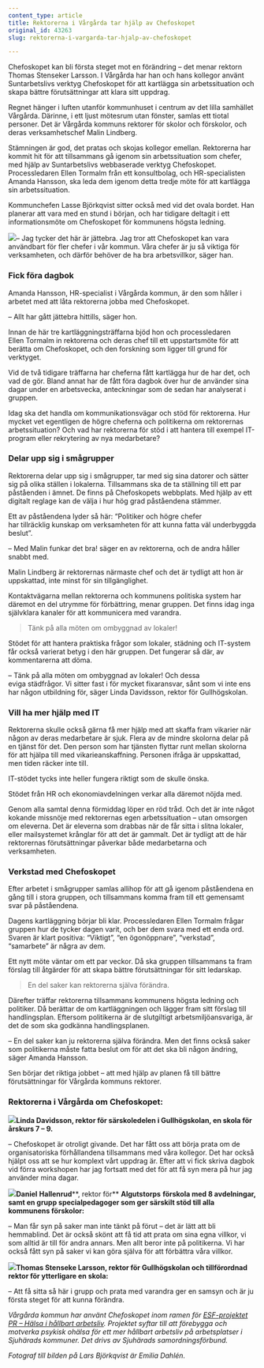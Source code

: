 ```yaml
---
content_type: article
title: Rektorerna i Vårgårda tar hjälp av Chefoskopet
original_id: 43263
slug: rektorerna-i-vargarda-tar-hjalp-av-chefoskopet

---
```


Chefoskopet kan bli första steget mot en förändring – det menar rektorn Thomas Stenseker Larsson. I Vårgårda har han och hans kollegor använt Suntarbetslivs verktyg Chefoskopet för att kartlägga sin arbetssituation och skapa bättre förutsättningar att klara sitt uppdrag.

Regnet hänger i luften utanför kommunhuset i centrum av det lilla samhället Vårgårda. Därinne, i ett ljust mötesrum utan fönster, samlas ett tiotal personer. Det är Vårgårda kommuns rektorer för skolor och förskolor, och deras verksamhetschef Malin Lindberg.  

Stämningen är god, det pratas och skojas kollegor emellan. Rektorerna har kommit hit för att tillsammans gå igenom sin arbetssituation som chefer, med hjälp av Suntarbetslivs webbaserade verktyg Chefoskopet. Processledaren Ellen Tormalm från ett konsultbolag, och HR-specialisten Amanda Hansson, ska leda dem igenom detta tredje möte för att kartlägga sin arbetssituation.  

Kommunchefen Lasse Björkqvist sitter också med vid det ovala bordet. Han planerar att vara med en stund i början, och har tidigare deltagit i ett informationsmöte om Chefoskopet för kommunens högsta ledning.  

[![](https://www.suntarbetsliv.se/wp-content/uploads/2019/12/200x220-lars-bjorkqvist.jpg)](https://www.suntarbetsliv.se/wp-content/uploads/2019/12/200x220-lars-bjorkqvist.jpg)– Jag tycker det här är jättebra. Jag tror att Chefoskopet kan vara användbart för fler chefer i vår kommun. Våra chefer är ju så viktiga för verksamheten, och därför behöver de ha bra arbetsvillkor, säger han.  

### Fick föra dagbok

Amanda Hansson, HR-specialist i Vårgårda kommun, är den som håller i arbetet med att låta rektorerna jobba med Chefoskopet.  

– Allt har gått jättebra hittills, säger hon. 

Innan de här tre kartläggningsträffarna bjöd hon och processledaren Ellen Tormalm in rektorerna och deras chef till ett uppstartsmöte för att berätta om Chefoskopet, och den forskning som ligger till grund för verktyget. 

Vid de två tidigare träffarna har cheferna fått kartlägga hur de har det, och vad de gör. Bland annat har de fått föra dagbok över hur de använder sina dagar under en arbetsvecka, anteckningar som de sedan har analyserat i gruppen.  

Idag ska det handla om kommunikationsvägar och stöd för rektorerna. Hur mycket vet egentligen de högre cheferna och politikerna om rektorernas arbetssituation? Och vad har rektorerna för stöd i att hantera till exempel IT-program eller rekrytering av nya medarbetare?  

### Delar upp sig i smågrupper

Rektorerna delar upp sig i smågrupper, tar med sig sina datorer och sätter sig på olika ställen i lokalerna. Tillsammans ska de ta ställning till ett par påståenden i ämnet. De finns på Chefoskopets webbplats. Med hjälp av ett digitalt reglage kan de välja i hur hög grad påståendena stämmer.  

Ett av påståendena lyder så här: “Politiker och högre chefer har tillräcklig kunskap om verksamheten för att kunna fatta väl underbyggda beslut”.  

– Med Malin funkar det bra! säger en av rektorerna, och de andra håller snabbt med.  

Malin Lindberg är rektorernas närmaste chef och det är tydligt att hon är uppskattad, inte minst för sin tillgänglighet.  

Kontaktvägarna mellan rektorerna och kommunens politiska system har däremot en del utrymme för förbättring, menar gruppen. Det finns idag inga självklara kanaler för att kommunicera med varandra.

> Tänk på alla möten om ombyggnad av lokaler!

Stödet för att hantera praktiska frågor som lokaler, städning och IT-system får också varierat betyg i den här gruppen. Det fungerar så där, av kommentarerna att döma.  

– Tänk på alla möten om ombyggnad av lokaler! Och dessa eviga städfrågor. Vi sitter fast i för mycket fixaransvar, sånt som vi inte ens har någon utbildning för, säger Linda Davidsson, rektor för Gullhögskolan.  

### Vill ha mer hjälp med IT

Rektorerna skulle också gärna få mer hjälp med att skaffa fram vikarier när någon av deras medarbetare är sjuk. Flera av de mindre skolorna delar på en tjänst för det. Den person som har tjänsten flyttar runt mellan skolorna för att hjälpa till med vikarieanskaffning. Personen ifråga är uppskattad, men tiden räcker inte till.  

IT-stödet tycks inte heller fungera riktigt som de skulle önska. 

Stödet från HR och ekonomiavdelningen verkar alla däremot nöjda med.   

Genom alla samtal denna förmiddag löper en röd tråd. Och det är inte något kokande missnöje med rektorernas egen arbetssituation – utan omsorgen om eleverna. Det är eleverna som drabbas när de får sitta i slitna lokaler, eller mailsystemet krånglar för att det är gammalt. Det är tydligt att de här rektorernas förutsättningar påverkar både medarbetarna och verksamheten.  

### Verkstad med Chefoskopet

Efter arbetet i smågrupper samlas allihop för att gå igenom påståendena en gång till i stora gruppen, och tillsammans komma fram till ett gemensamt svar på påståendena.

Dagens kartläggning börjar bli klar. Processledaren Ellen Tormalm frågar gruppen hur de tycker dagen varit, och ber dem svara med ett enda ord. Svaren är klart positiva: “Viktigt”, “en ögonöppnare”, “verkstad”, “samarbete” är några av dem.  

Ett nytt möte väntar om ett par veckor. Då ska gruppen tillsammans ta fram förslag till åtgärder för att skapa bättre förutsättningar för sitt ledarskap.  

> En del saker kan rektorerna själva förändra.

Därefter träffar rektorerna tillsammans kommunens högsta ledning och politiker. Då berättar de om kartläggningen och lägger fram sitt förslag till handlingsplan. Eftersom politikerna är de slutgiltigt arbetsmiljöansvariga, är det de som ska godkänna handlingsplanen.  

– En del saker kan ju rektorerna själva förändra. Men det finns också saker som politikerna måste fatta beslut om för att det ska bli någon ändring, säger Amanda Hansson.  

Sen börjar det riktiga jobbet – att med hjälp av planen få till bättre förutsättningar för Vårgårda kommuns rektorer.  

### Rektorerna i Vårgårda om Chefoskopet:  

**[![](https://www.suntarbetsliv.se/wp-content/uploads/2019/12/200x220-linda-davidsson-foto-asa-hammar.jpg)](https://www.suntarbetsliv.se/wp-content/uploads/2019/12/200x220-linda-davidsson-foto-asa-hammar.jpg)Linda Davidsson, rektor för särskoledelen i Gullhögskolan, en skola för årskurs 7 – 9.**  

– Chefoskopet är otroligt givande. Det har fått oss att börja prata om de organisatoriska förhållandena tillsammans med våra kollegor. Det har också hjälpt oss att se hur komplext vårt uppdrag är. Efter att vi fick skriva dagbok vid förra workshopen har jag fortsatt med det för att få syn mera på hur jag använder mina dagar.  

**[![](https://www.suntarbetsliv.se/wp-content/uploads/2019/12/200x220-daniel-hallenrud-foto-asa-hammar.jpg)](https://www.suntarbetsliv.se/wp-content/uploads/2019/12/200x220-daniel-hallenrud-foto-asa-hammar.jpg)Daniel** **Hallenrud****, rektor för** **Algutstorps** **förskola med 8 avdelningar, samt en grupp specialpedagoger som ger särskilt stöd till alla kommunens förskolor:** 

– Man får syn på saker man inte tänkt på förut – det är lätt att bli hemmablind. Det är också skönt att få tid att prata om sina egna villkor, vi som alltid är till för andra annars. Men allt beror inte på politikerna. Vi har också fått syn på saker vi kan göra själva för att förbättra våra villkor.  

**[![](https://www.suntarbetsliv.se/wp-content/uploads/2019/12/200x220-thomas-stenseke-larsson-foto-asa-hammar.jpg)](https://www.suntarbetsliv.se/wp-content/uploads/2019/12/200x220-thomas-stenseke-larsson-foto-asa-hammar.jpg)Thomas Stenseke Larsson, rektor för Gullhögskolan och tillförordnad rektor för ytterligare en skola:** 

– Att få sitta så här i grupp och prata med varandra ger en samsyn och är ju första steget för att kunna förändra. 

_Vårgårda kommun har använt Chefoskopet inom ramen för [ESF-projektet PR – Hälsa i hållbart arbetsliv](https://www.sjusam.se/pr/). Projektet syftar till att_ _förebygga och motverka psykisk ohälsa för ett mer hållbart arbetsliv på arbetsplatser i Sjuhärads kommuner. Det_ _drivs av Sjuhärads samordningsförbund._ 

_Fotograf till bilden på Lars Björkqvist är Emilia Dahlén._

